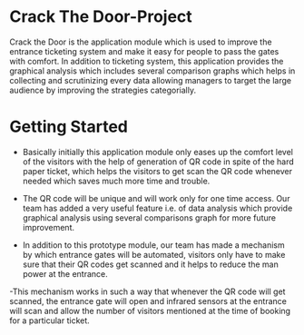 # Crack The Door-Project
Crack the Door is the application module which is used to improve the entrance ticketing system and make it easy for people to pass the gates with comfort. In addition to ticketing system, this application provides the graphical analysis which includes several comparison graphs which helps in collecting and scrutinizing every data allowing managers to target the large audience by improving the strategies categorially.

# Getting Started
- Basically initially this application module only eases up the comfort level of the visitors with the help of generation of QR code in spite of the hard paper ticket, which helps the visitors to get scan the QR code whenever needed which saves much more time and trouble. 

- The QR code will be unique and will work only for one time access. Our team has added a very useful feature i.e. of data analysis which provide graphical analysis using  several comparisons graph for more future improvement.
 
- In addition to this prototype module, our team has made a mechanism by which entrance  gates will be automated, visitors only have to make sure that their QR codes get scanned  and it helps to reduce the man power at the entrance.

-This mechanism works in such a way that whenever the QR code will get scanned, the entrance gate will open and infrared sensors at the entrance will scan and allow the number of visitors mentioned at the time of booking for a particular ticket.
